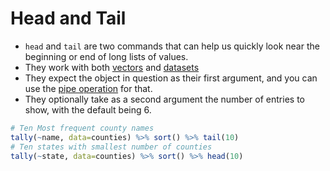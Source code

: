 # Head and Tail

- `head` and `tail` are two commands that can help us quickly look near the beginning or end of long lists of values.
- They work with both [vectors](vectors.md) and [datasets](basicStatisticsDataset.md)
- They expect the object in question as their first argument, and you can use the [pipe operation](piping.md) for that.
- They optionally take as a second argument the number of entries to show, with the default being 6.

```r
# Ten Most frequent county names
tally(~name, data=counties) %>% sort() %>% tail(10)
# Ten states with smallest number of counties
tally(~state, data=counties) %>% sort() %>% head(10)
```
